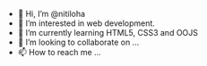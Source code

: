 - 👋 Hi, I’m @nitiloha
- 👀 I’m interested in web development.
- 🌱 I’m currently learning HTML5, CSS3 and OOJS 
- 💞️ I’m looking to collaborate on ...
- 📫 How to reach me ...

<!---
nitiloha/nitiloha is a ✨ special ✨ repository because its `README.md` (this file) appears on your GitHub profile.
You can click the Preview link to take a look at your changes.
--->
